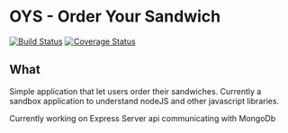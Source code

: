 OYS - Order Your Sandwich
==============================
[![Build Status](https://travis-ci.org/jvanderbiest/OYS.svg?branch=master)](https://travis-ci.org/jvanderbiest/OYS)
[![Coverage Status](https://coveralls.io/repos/jvanderbiest/OYS/badge.svg?branch=master&service=github)](https://coveralls.io/github/jvanderbiest/OYS?branch=master)

## What

Simple application that let users order their sandwiches. Currently a sandbox application to understand nodeJS and other javascript libraries.

Currently working on Express Server api communicating with MongoDb